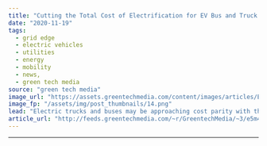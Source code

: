 ```yaml
---
title: "Cutting the Total Cost of Electrification for EV Bus and Truck Fleets"
date: "2020-11-19"
tags: 
  - grid edge
  - electric vehicles
  - utilities
  - energy
  - mobility
  - news,
  - green tech media
source: "green tech media"
image_url: "https://assets.greentechmedia.com/content/images/articles/EDF_TotalCostOfElectrification_EVchargers_XL.jpeg"
image_fp: "/assets/img/post_thumbnails/14.png"
lead: "Electric trucks and buses may be approaching cost parity with their fossil-fueled counterparts, and they’re certainly cheaper to fuel over the long run — and that’s not counting their carbon and pollution emissions benefits. But that’s just a slice o ..."
article_url: "http://feeds.greentechmedia.com/~r/GreentechMedia/~3/e5m4dD9X8dg/cutting-the-total-cost-of-electrification-for-bus-and-truck-fleets"
---
```


---
